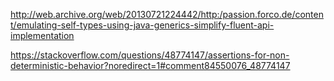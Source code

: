 http://web.archive.org/web/20130721224442/http:/passion.forco.de/content/emulating-self-types-using-java-generics-simplify-fluent-api-implementation

https://stackoverflow.com/questions/48774147/assertions-for-non-deterministic-behavior?noredirect=1#comment84550076_48774147

